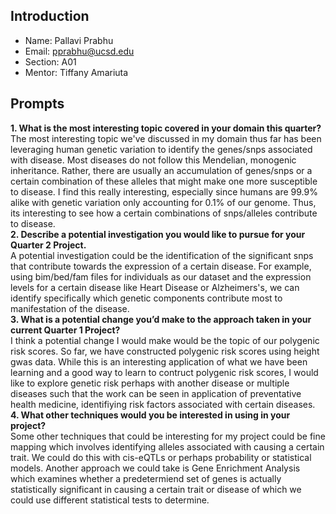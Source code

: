 ## Introduction
- Name: Pallavi Prabhu
- Email: pprabhu@ucsd.edu
- Section: A01 
- Mentor: Tiffany Amariuta

## Prompts
**1. What is the most interesting topic covered in your domain this quarter?** \
    The most interesting topic we've discussed in my domain thus far has been leveraging human genetic variation to identify the genes/snps associated with disease. Most diseases do not follow this Mendelian, monogenic inheritance. Rather, there are usually an accumulation of genes/snps or a certain combination of these alleles that might make one more susceptible to disease. I find this really interesting, especially since humans are 99.9% alike with genetic variation only accounting for 0.1% of our genome. Thus, its interesting to see how a certain combinations of snps/alleles contribute to disease. \
**2. Describe a potential investigation you would like to pursue for your Quarter 2 Project.** \
     A potential investigation could be the identification of the significant snps that contribute towards the expression of a certain disease. For example, using bim/bed/fam files for individuals as our dataset and the expression levels for a certain disease like Heart Disease or Alzheimers's, we can identify specifically which genetic components contribute most to manifestation of the disease. \
**3. What is a potential change you’d make to the approach taken in your current Quarter 1 Project?** \
     I think a potential change I would make would be the topic of our polygenic risk scores. So far, we have constructed polygenic risk scores using height gwas data. While this is an interesting application of what we have been learning and a good way to learn to contruct polygenic risk scores, I would like to explore genetic risk perhaps with another disease or multiple diseases such that the work can be seen in application of preventative health medicine, identifiying risk factors associated with certain diseases. \
**4. What other techniques would you be interested in using in your project?** \
    Some other techniques that could be interesting for my project could be fine mapping which involves identifying alleles associated with causing a certain trait. We could do this with cis-eQTLs or perhaps probability or statistical models. Another approach we could take is Gene Enrichment Analysis which examines whether a predetermiend set of genes is actually statistically significant in causing a certain trait or disease of which we could use different statistical tests to determine.  
    
   
